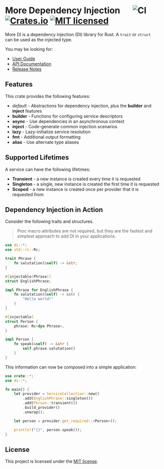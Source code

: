 # More Dependency Injection &emsp; ![CI][ci-badge] [![Crates.io][crates-badge]][crates-url] [![MIT licensed][mit-badge]][mit-url] 

[crates-badge]: https://img.shields.io/crates/v/more-di.svg
[crates-url]: https://crates.io/crates/more-di
[mit-badge]: https://img.shields.io/badge/license-MIT-blueviolet.svg
[mit-url]: https://github.com/commonsensesoftware/more-rs-di/blob/main/LICENSE
[ci-badge]: https://github.com/commonsensesoftware/more-rs-di/actions/workflows/ci.yml/badge.svg

More DI is a dependency injection (DI) library for Rust. A `trait` or `struct` can be used as the injected type.

You may be looking for:

- [User Guide](https://commonsensesoftware.github.io/more-rs-di)
- [API Documentation](https://docs.rs/more-di)
- [Release Notes](https://github.com/commonsensesoftware/more-rs-di/releases)

## Features

This crate provides the following features:

- _default_ - Abstractions for dependency injection, plus the **builder** and **inject** features
- **builder** - Functions for configuring service descriptors
- **async** - Use dependencies in an asynchronous context
- **inject** - Code-generate common injection scenarios
- **lazy** - Lazy-initialize service resolution
- **fmt** - Additional output formatting
- **alias** - Use alternate type aliases

## Supported Lifetimes

A service can have the following lifetimes:

- **Transient** - a new instance is created every time it is requested
- **Singleton** - a single, new instance is created the first time it is requested
- **Scoped** - a new instance is created once per provider that it is requested from

## Dependency Injection in Action

Consider the following traits and structures.

>Proc macro attributes are not required, but they are the fastest and simplest approach to add DI in your applications.

```rust
use di::*;
use std::rc::Rc;

trait Phrase {
    fn salutation(&self) -> &str;
}

#[injectable(Phrase)]
struct EnglishPhrase;

impl Phrase for EnglishPhrase {
    fn salutation(&self) -> &str {
        "Hello world!"
    }
}

#[injectable]
struct Person {
    phrase: Rc<dyn Phrase>,
}

impl Person {
    fn speak(&self) -> &str {
        self.phrase.salutation()
    }
}
```

This information can now be composed into a simple application:

```rust
use crate::*;
use di::*;

fn main() {
    let provider = ServiceCollection::new()
        .add(EnglishPhrase::singleton())
        .add(Person::transient())
        .build_provider()
        .unwrap();

    let person = provider.get_required::<Person>();

    println!("{}", person.speak());
}
```

## License

This project is licensed under the [MIT license].

[MIT license]: https://github.com/commonsensesoftware/more-rs-di/blob/main/LICENSE

